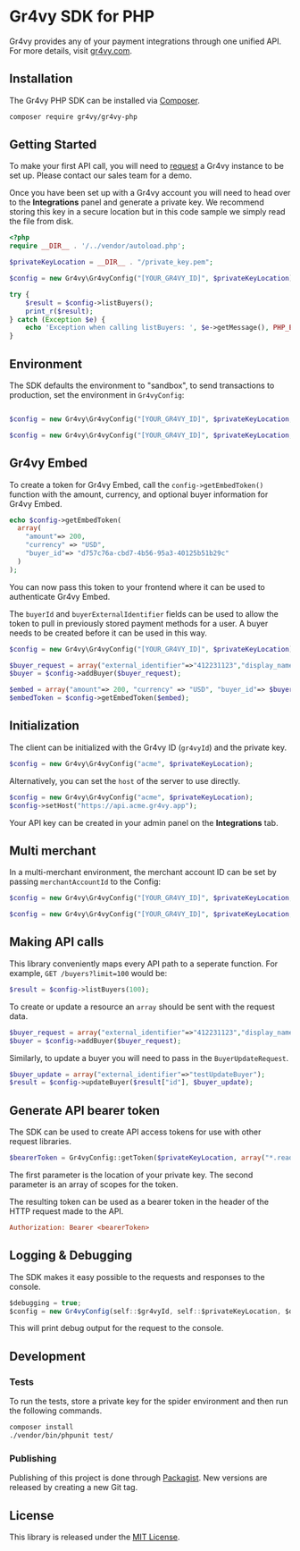 # Gr4vy SDK for PHP

Gr4vy provides any of your payment integrations through one unified API. For
more details, visit [gr4vy.com](https://gr4vy.com).

## Installation

The Gr4vy PHP SDK can be installed via [Composer](https://getcomposer.org/).

```sh
composer require gr4vy/gr4vy-php
```

## Getting Started

To make your first API call, you will need to [request](https://gr4vy.com) a
Gr4vy instance to be set up. Please contact our sales team for a demo.

Once you have been set up with a Gr4vy account you will need to head over to the
**Integrations** panel and generate a private key. We recommend storing this key
in a secure location but in this code sample we simply read the file from disk.

```php
<?php
require __DIR__ . '/../vendor/autoload.php';

$privateKeyLocation = __DIR__ . "/private_key.pem";

$config = new Gr4vy\Gr4vyConfig("[YOUR_GR4VY_ID]", $privateKeyLocation);

try {
    $result = $config->listBuyers();
    print_r($result);
} catch (Exception $e) {
    echo 'Exception when calling listBuyers: ', $e->getMessage(), PHP_EOL;
}
```

## Environment

The SDK defaults the environment to "sandbox", to send transactions to production, set the environment in `Gr4vyConfig`:

```php

$config = new Gr4vy\Gr4vyConfig("[YOUR_GR4VY_ID]", $privateKeyLocation, false, "sandbox");

$config = new Gr4vy\Gr4vyConfig("[YOUR_GR4VY_ID]", $privateKeyLocation, false, "production");

```

## Gr4vy Embed

To create a token for Gr4vy Embed, call the `config->getEmbedToken()` function
with the amount, currency, and optional buyer information for Gr4vy Embed.

```php
echo $config->getEmbedToken(
  array(
    "amount"=> 200,
    "currency" => "USD",
    "buyer_id"=> "d757c76a-cbd7-4b56-95a3-40125b51b29c"
  )
);
```

You can now pass this token to your frontend where it can be used to
authenticate Gr4vy Embed.

The `buyerId` and `buyerExternalIdentifier` fields can be used to allow the
token to pull in previously stored payment methods for a user. A buyer needs to
be created before it can be used in this way.

```php
$config = new Gr4vy\Gr4vyConfig("[YOUR_GR4VY_ID]", $privateKeyLocation);

$buyer_request = array("external_identifier"=>"412231123","display_name"=>"Tester T.");
$buyer = $config->addBuyer($buyer_request);

$embed = array("amount"=> 200, "currency" => "USD", "buyer_id"=> $buyer["id"]);
$embedToken = $config->getEmbedToken($embed);
```

## Initialization

The client can be initialized with the Gr4vy ID (`gr4vyId`) and the private key.

```php
$config = new Gr4vy\Gr4vyConfig("acme", $privateKeyLocation);
```

Alternatively, you can set the `host` of the server to use directly.

```php
$config = new Gr4vy\Gr4vyConfig("acme", $privateKeyLocation);
$config->setHost("https://api.acme.gr4vy.app");
```

Your API key can be created in your admin panel on the **Integrations** tab.

## Multi merchant

In a multi-merchant environment, the merchant account ID can be set by passing `merchantAccountId` to the Config:

```php
$config = new Gr4vy\Gr4vyConfig("[YOUR_GR4VY_ID]", $privateKeyLocation, false, "sandbox", "default");

$config = new Gr4vy\Gr4vyConfig("[YOUR_GR4VY_ID]", $privateKeyLocation, false, "sandbox", "my_merchant_account_id");
```

## Making API calls

This library conveniently maps every API path to a seperate function. For example, `GET /buyers?limit=100` would be:

```php
$result = $config->listBuyers(100);
```

To create or update a resource an `array` should be sent with the request data.

```php
$buyer_request = array("external_identifier"=>"412231123","display_name"=>"Tester T.");
$buyer = $config->addBuyer($buyer_request);
```

Similarly, to update a buyer you will need to pass in the `BuyerUpdateRequest`.

```php
$buyer_update = array("external_identifier"=>"testUpdateBuyer");
$result = $config->updateBuyer($result["id"], $buyer_update);
```

## Generate API bearer token

The SDK can be used to create API access tokens for use with other request
libraries.

```php
$bearerToken = Gr4vyConfig::getToken($privateKeyLocation, array("*.read"))->toString();
```

The first parameter is the location of your private key. The second
parameter is an array of scopes for the token.

The resulting token can be used as a bearer token in the header of the HTTP
request made to the API.

```ini
Authorization: Bearer <bearerToken>
```

## Logging & Debugging

The SDK makes it easy possible to the requests and responses to the console.

```js
$debugging = true;
$config = new Gr4vyConfig(self::$gr4vyId, self::$privateKeyLocation, $debugging);
```

This will print debug output for the request to the console.

## Development

### Tests

To run the tests, store a private key for the spider environment and then run
the following commands.

```bash
composer install
./vendor/bin/phpunit test/
```

### Publishing

Publishing of this project is done through [Packagist][packagist]. New versions
are released by creating a new Git tag.

## License

This library is released under the [MIT License](LICENSE).

[packagist]: https://packagist.org/packages/gr4vy/gr4vy-php

